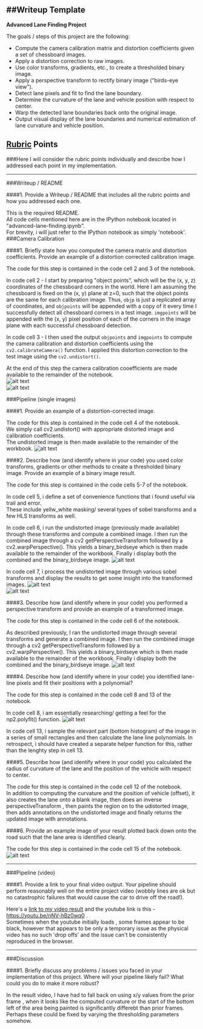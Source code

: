 ##Writeup Template
---

**Advanced Lane Finding Project**

The goals / steps of this project are the following:

* Compute the camera calibration matrix and distortion coefficients given a set of chessboard images.
* Apply a distortion correction to raw images.
* Use color transforms, gradients, etc., to create a thresholded binary image.
* Apply a perspective transform to rectify binary image ("birds-eye view").
* Detect lane pixels and fit to find the lane boundary.
* Determine the curvature of the lane and vehicle position with respect to center.
* Warp the detected lane boundaries back onto the original image.
* Output visual display of the lane boundaries and numerical estimation of lane curvature and vehicle position.

[//]: # (Image References)

[image1]: ./output_for_readme/calibration_uncalibrated_image.jpg "Uncalibrated"
[image2]: ./output_for_readme/calibration_calibrated_image.jpg "Calibrated"
[image3]: ./output_for_readme/sample_distorted_undistorted_image.jpg "Sample image before/after distortion correction"
[image4]: ./output_for_readme/processed_combined_binary_birdseye_image.jpg "binary and birds eye view outputs"
[image5]: ./output_for_readme/processed_sobelx_sobely_image.jpg "sobelx and sobely outputs"
[image6]: ./output_for_readme/processed_sobelmag_sobeldir_image.jpg "sobelmag and sobeldir outputs"
[image7]: ./output_for_readme/sample_lane_line_pixels.jpg "sample_lane_line_pixels"
[image8]: ./output_for_readme/processed_Frames_frame0006.jpg "frame006"
[video1]: ./project_video.mp4 "Video"

## [Rubric](https://review.udacity.com/#!/rubrics/571/view) Points
###Here I will consider the rubric points individually and describe how I addressed each point in my implementation.  

---
###Writeup / README

####1. Provide a Writeup / README that includes all the rubric points and how you addressed each one.

This is the required README.  
All code cells mentioned here are in the IPython notebook located in "advanced-lane-finding.ipynb".  
For brevity, i will just refer to the IPython notebook as simply 'notebook'.  
###Camera Calibration

####1. Briefly state how you computed the camera matrix and distortion coefficients. Provide an example of a distortion corrected calibration image.

The code for this step is contained in the code cell 2 and 3 of the  notebook.

In code cell 2 - I start by preparing "object points", which will be the (x, y, z) coordinates of the chessboard corners in the world. Here I am assuming the chessboard is fixed on the (x, y) plane at z=0, such that the object points are the same for each calibration image.  Thus, `objp` is just a replicated array of coordinates, and `objpoints` will be appended with a copy of it every time I successfully detect all chessboard corners in a test image.  `imgpoints` will be appended with the (x, y) pixel position of each of the corners in the image plane with each successful chessboard detection.  

In code cell 3 - I then used the output `objpoints` and `imgpoints` to compute the camera calibration and distortion coefficients using the `cv2.calibrateCamera()` function.  I applied this distortion correction to the test image using the `cv2.undistort()`. 

At the end of this step the camera calibration cooefficients are made available to the remainder of the notebook.  
![alt text][image1]  
![alt text][image2]


###Pipeline (single images)

####1. Provide an example of a distortion-corrected image.

The code for this step is contained in the code cell 4 of the  notebook.  
We simply call cv2.undistort() with appropriate distorted image and calibration coefficients.  
The undistorted image is then made available to the remainder of the workbook.
![alt text][image3]  


####2. Describe how (and identify where in your code) you used color transforms, gradients or other methods to create a thresholded binary image.  Provide an example of a binary image result.

The code for this step is contained in the code cells 5-7 of the  notebook.

In code cell 5, i define a set of convenience functions that i found useful via trail and error.  
These include yellw_white masking/ several types of sobel transforms and a few HLS transforms as well.

In code cell 6, i run the undistorted image (previously made available) through these transforms and compute a combined image. I then run the combined image through a cv2 getPerspectiveTransform followed by a cv2.warpPerspective(). This yields a binary_birdseye which is then made available to the remainder of the workbook. Finally i display both the combined and the binary_birdseye image.
![alt text][image4]  


In code cell 7, i process the undistorted image through various sobel transforms and display the results to get some insight into the transformed images.
![alt text][image5]  
![alt text][image6]  


####3. Describe how (and identify where in your code) you performed a perspective transform and provide an example of a transformed image.

The code for this step is contained in the code cell 6 of the  notebook.

As described previously, I ran the undistorted image through several transforms and generate a combined image. I then run the combined image through a cv2 getPerspectiveTransform followed by a cv2.warpPerspective(). This yields a binary_birdseye which is then made available to the remainder of the workbook. Finally i display both the combined and the binary_birdseye image.
![alt text][image4]  

####4. Describe how (and identify where in your code) you identified lane-line pixels and fit their positions with a polynomial?

The code for this step is contained in the code cell 8 and 13 of the  notebook.

In code cell 8, i am essentially researching/ getting a feel for the np2.polyfit() function. 
![alt text][image7]  

In code cell 13, i sample the relevant part (bottom histogram) of the image in a series of small rectangles and then calculate the lane line polynomials. In retrospect, i should have created a separate helper function for this, rather than the lenghty step in cell 13.

####5. Describe how (and identify where in your code) you calculated the radius of curvature of the lane and the position of the vehicle with respect to center.

The code for this step is contained in the code cell 12 of the  notebook.  
In addition to computing the curvature and the position of vehicle (offset), it also creates the lane onto a blank image, then does an inverse perspectiveTransform , then paints the region on to the udistorted image, then adds annotations on the undistorted image and finally returns the updated image with annotations.

####6. Provide an example image of your result plotted back down onto the road such that the lane area is identified clearly.

The code for this step is contained in the code cell 15 of the  notebook.  
![alt text][image8]  

---

###Pipeline (video)

####1. Provide a link to your final video output.  Your pipeline should perform reasonably well on the entire project video (wobbly lines are ok but no catastrophic failures that would cause the car to drive off the road!).

Here's a [link to my video result](./movie.mp4) and the youtube link is this - https://youtu.be/nNV-hBz0wq0 .  
Sometimes when the youtube initially loads , some frames appear to be black, however that appears to be only a temporary issue as the physical video has no such 'drop offs' and the issue can't be consistently reproduced in the browser.

---

###Discussion

####1. Briefly discuss any problems / issues you faced in your implementation of this project.  Where will your pipeline likely fail?  What could you do to make it more robust?

In the result video, I have had to fall back on using x/y values from the prior frame , when it looks like the computed curvature or the start of the bottom left of the area being painted is significantly differebt than prior frames. Perhaps these could be fixed by varying the thresholding parameters somehow.
